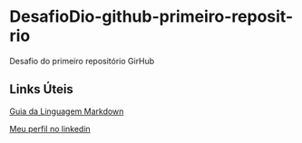 # DesafioDio-github-primeiro-reposit-rio
Desafio do primeiro repositório GirHub 

## Links Úteis

[Guia da Linguagem Markdown](https://www.markdownguide.org/)

[Meu perfil no linkedin](https://www.linkedin.com/in/daniel-costa010?lipi=urn%3Ali%3Apage%3Ad_flagship3_profile_view_base_contact_details%3BkmdMj33lRB2nP3ydsURg4A%3D%3D)
